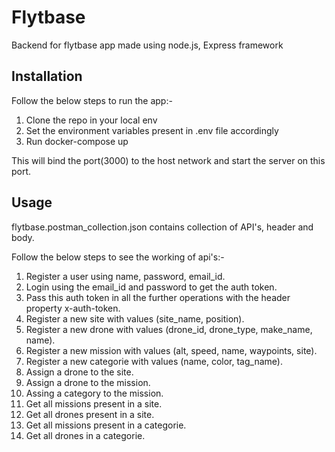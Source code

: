 # Flytbase
Backend for flytbase app made using node.js, Express framework

## Installation
Follow the below steps to run the app:-

1. Clone the repo in your local env
2. Set the environment variables present in .env file accordingly
3. Run docker-compose up

This will bind the port(3000) to the host network and start the server on this port.

## Usage
flytbase.postman_collection.json contains collection of API's, header and body.

Follow the below steps to see the working of api's:-

1. Register a user using name, password, email_id.
2. Login using the email_id and password to get the auth token.
3. Pass this auth token in all the further operations with the header property x-auth-token.
3. Register a new site with values (site_name, position). 
4. Register a new drone with values (drone_id, drone_type, make_name, name). 
5. Register a new mission with values (alt, speed, name, waypoints, site).
6. Register a new categorie with values (name, color, tag_name).
7. Assign a drone to the site.
8. Assign a drone to the mission.
9. Assing a category to the mission.
10. Get all missions present in a site.
11. Get all drones present in a site.
12. Get all missions present in a categorie.
13. Get all drones in a categorie.
